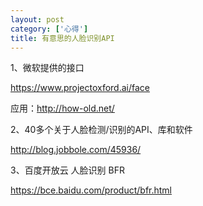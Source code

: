 ```yaml
---
layout: post
category: ['心得']
title: 有意思的人脸识别API
---
```


1、微软提供的接口

<https://www.projectoxford.ai/face>

应用：http://how-old.net/

2、40多个关于人脸检测/识别的API、库和软件

<http://blog.jobbole.com/45936/>

3、百度开放云 人脸识别 BFR

<https://bce.baidu.com/product/bfr.html>